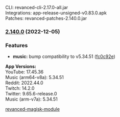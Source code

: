 CLI: revanced-cli-2.17.0-all.jar  
Integrations: app-release-unsigned-v0.83.0.apk  
Patches: revanced-patches-2.140.0.jar  

### [2.140.0](https://github.com/revanced/revanced-patches/compare/v2.139.0...v2.140.0) (2022-12-05)
### Features
* **music:** bump compatibility to v5.34.51 ([fc0c92e](https://github.com/revanced/revanced-patches/commit/fc0c92e2b68a2d93a02f4577aeb864955b1b5701))

  
**App Versions:**  
YouTube: 17.45.36  
Music (arm64-v8a): 5.34.51  
Reddit: 2022.44.0  
Twitch: 14.2.0  
Twitter: 9.65.6-release.0  
Music (arm-v7a): 5.34.51  

[revanced-magisk-module](https://github.com/j-hc/revanced-magisk-module)  
